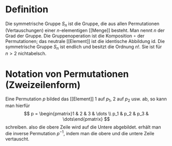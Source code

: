 # Definition
Die symmetrische Gruppe $S_n$ ist die Gruppe, die aus allen Permutationen (Vertauschungen) einer $n$-elementigen [[Menge]] besteht. Man nennt $n$ der Grad der Gruppe. Die Gruppenoperation ist die Komposition $\circ$ der Permutationen; das neutrale [[Element]] ist die identische Abbildung $\text{id}$. Die symmetrische Gruppe $S_n$ ist endlich und besitzt die Ordnung $n!$. Sie ist für $n > 2$ nichtabelsch.

# Notation von Permutationen (Zweizeilenform)
Eine Permutation $p$ bilded das [[Element]] $1$ auf $p_1$, $2$ auf $p_2$ usw. ab, so kann man hierfür 
$$ p = \begin{pmatrix}1 & 2 & 3 & \dots \\ p_1 & p_2 & p_3 & \dots\end{pmatrix} $$
schreiben. also die obere Zeile wird auf die Untere abgebildet. erhält man die inverse Permutation $p^{-1}$, indem man die obere und die untere Zeile vertauscht. 
